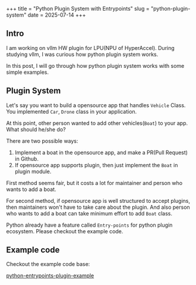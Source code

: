 +++
title = "Python Plugin System with Entrypoints"
slug = "python-plugin-system"
date = 2025-07-14
+++



## Intro
I am working on vllm HW plugin for LPU(NPU of HyperAccel). During studying vllm, I was curious how python plugin system works.

In this post, I will go through how python plugin system works with some simple examples.

## Plugin System
Let's say you want to build a opensource app that handles `Vehicle` Class. You implemented `Car`, `Drone` class in your application.

At this point, other person wanted to add other vehicles(`Boat`) to your app. What should he/she do?

There are two possible ways:
1. Implement a boat in the opensource app, and make a PR(Pull Request) in Github.
2. If opensource app supports plugin, then just implement the `Boat` in plugin module.

First method seems fair, but it costs a lot for maintainer and person who wants to add a boat.

For second method, if opensource app is well structured to accept plugins, then maintainers won't have to take care about the plugin. And also person who wants to add a boat can take minimum effort to add `Boat` class.

Python already have a feature called `Entry-points` for python plugin ecosystem. Please checkout the example code.

## Example code
Checkout the example code base:

[python-entrypoints-plugin-example](https://github.com/jinho-choi123/python-entrypoints-plugin-example)
